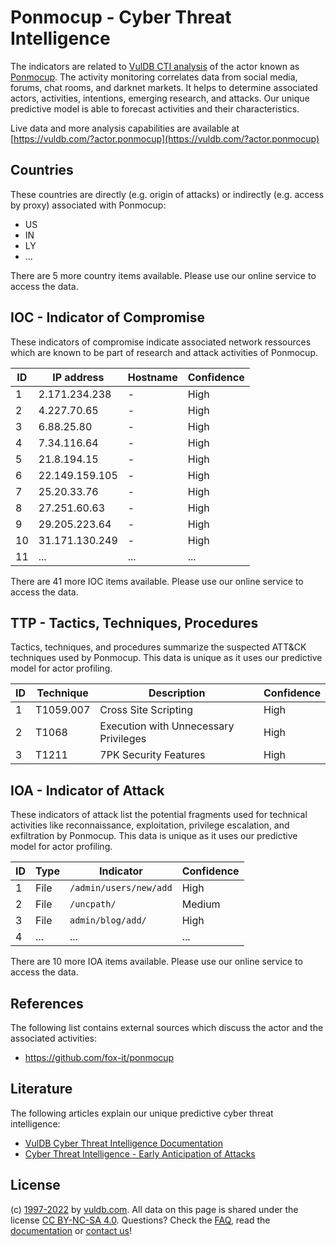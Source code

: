 # Ponmocup - Cyber Threat Intelligence

The indicators are related to [VulDB CTI analysis](https://vuldb.com/?kb.cti) of the actor known as [Ponmocup](https://vuldb.com/?actor.ponmocup). The activity monitoring correlates data from social media, forums, chat rooms, and darknet markets. It helps to determine associated actors, activities, intentions, emerging research, and attacks. Our unique predictive model is able to forecast activities and their characteristics.

Live data and more analysis capabilities are available at [https://vuldb.com/?actor.ponmocup](https://vuldb.com/?actor.ponmocup)

## Countries

These countries are directly (e.g. origin of attacks) or indirectly (e.g. access by proxy) associated with Ponmocup:

* US
* IN
* LY
* ...

There are 5 more country items available. Please use our online service to access the data.

## IOC - Indicator of Compromise

These indicators of compromise indicate associated network ressources which are known to be part of research and attack activities of Ponmocup.

ID | IP address | Hostname | Confidence
-- | ---------- | -------- | ----------
1 | 2.171.234.238 | - | High
2 | 4.227.70.65 | - | High
3 | 6.88.25.80 | - | High
4 | 7.34.116.64 | - | High
5 | 21.8.194.15 | - | High
6 | 22.149.159.105 | - | High
7 | 25.20.33.76 | - | High
8 | 27.251.60.63 | - | High
9 | 29.205.223.64 | - | High
10 | 31.171.130.249 | - | High
11 | ... | ... | ...

There are 41 more IOC items available. Please use our online service to access the data.

## TTP - Tactics, Techniques, Procedures

Tactics, techniques, and procedures summarize the suspected ATT&CK techniques used by Ponmocup. This data is unique as it uses our predictive model for actor profiling.

ID | Technique | Description | Confidence
-- | --------- | ----------- | ----------
1 | T1059.007 | Cross Site Scripting | High
2 | T1068 | Execution with Unnecessary Privileges | High
3 | T1211 | 7PK Security Features | High

## IOA - Indicator of Attack

These indicators of attack list the potential fragments used for technical activities like reconnaissance, exploitation, privilege escalation, and exfiltration by Ponmocup. This data is unique as it uses our predictive model for actor profiling.

ID | Type | Indicator | Confidence
-- | ---- | --------- | ----------
1 | File | `/admin/users/new/add` | High
2 | File | `/uncpath/` | Medium
3 | File | `admin/blog/add/` | High
4 | ... | ... | ...

There are 10 more IOA items available. Please use our online service to access the data.

## References

The following list contains external sources which discuss the actor and the associated activities:

* https://github.com/fox-it/ponmocup

## Literature

The following articles explain our unique predictive cyber threat intelligence:

* [VulDB Cyber Threat Intelligence Documentation](https://vuldb.com/?kb.cti)
* [Cyber Threat Intelligence - Early Anticipation of Attacks](https://www.scip.ch/en/?labs.20201022)

## License

(c) [1997-2022](https://vuldb.com/?kb.changelog) by [vuldb.com](https://vuldb.com/?kb.about). All data on this page is shared under the license [CC BY-NC-SA 4.0](https://creativecommons.org/licenses/by-nc-sa/4.0/). Questions? Check the [FAQ](https://vuldb.com/?kb.faq), read the [documentation](https://vuldb.com/?kb) or [contact us](https://vuldb.com/?contact)!
